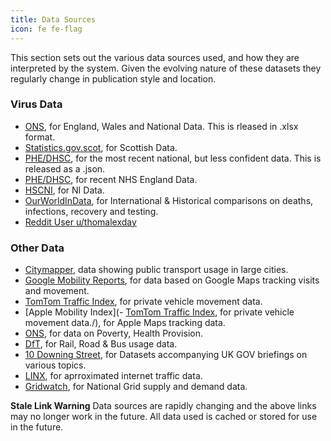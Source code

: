 ```yaml
---
title: Data Sources
icon: fe fe-flag
---
```


This section sets out the various data sources used, and how they are interpreted by the system. Given the evolving nature of these datasets they regularly change in publication style and location.



### Virus Data

- [ONS](https://www.ons.gov.uk/peoplepopulationandcommunity/birthsdeathsandmarriages/deaths/datasets/weeklyprovisionalfiguresondeathsregisteredinenglandandwales), for England, Wales and National Data. This is rleased in .xlsx format.
- [Statistics.gov.scot](https://statistics.gov.scot/home), for Scottish Data.
- [PHE/DHSC](https://coronavirus.data.gov.uk/), for the most recent national, but less confident data. This is released as a .json.
- [PHE/DHSC](https://www.england.nhs.uk/statistics/statistical-work-areas/covid-19-daily-deaths/), for recent NHS England Data.
- [HSCNI](https://www.publichealth.hscni.net/publications/covid-19-surveillance-reports), for NI Data.
- [OurWorldInData](https://ourworldindata.org/coronavirus), for International & Historical comparisons on deaths, infections, recovery and testing.
- [Reddit User u/thomalexday](https://docs.google.com/spreadsheets/d/1VKwmOL6Mgeijbc_fX7tQizMKsqfPvsIUwQ7zprefp8o/edit#gid=0)

### Other Data

- [Citymapper](https://citymapper.com/cmi/about), data showing public transport usage in large cities.
- [Google Mobility Reports](https://www.google.com/covid19/mobility/), for data based on Google Maps tracking visits and movement.
- [TomTom Traffic Index](https://www.tomtom.com/en_gb/traffic-index/), for private vehicle movement data.
- [Apple Mobility Index](- [TomTom Traffic Index](https://www.tomtom.com/en_gb/traffic-index/), for private vehicle movement data./), for Apple Maps tracking data.
- [ONS](https://www.england.nhs.uk/statistics/statistical-work-areas/covid-19-daily-deaths/), for data on Poverty, Health Provision.
- [DfT](https://www.gov.uk/government/publications/coronavirus-covid-19-transport-data-methodology-note/covid-19-transport-data-methodology-note), for Rail, Road & Bus usage data.
- [10 Downing Street]( https://www.gov.uk/government/collections/slides-and-datasets-to-accompany-coronavirus-press-conferences), for Datasets accompanying UK GOV briefings on various topics.
- [LINX](https://portal.linx.net/lans_flows), for aprroximated internet traffic data.
- [Gridwatch](https://www.gridwatch.templar.co.uk/download.php), for National Grid supply and demand data.

<div class="alert alert-warning">
<strong>Stale Link Warning</strong> Data sources are rapidly changing and the above links may no longer work in the future. All data used is cached or stored for use in the future.
</div>

